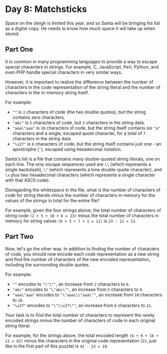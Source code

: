 # Day 8: Matchsticks
Space on the sleigh is limited this year, and so Santa will be bringing his list as a digital copy. He needs to know how much space it will take up when stored.

## Part One
It is common in many programming languages to provide a way to escape special characters in strings. For example, C, JavaScript, Perl, Python, and even PHP handle special characters in very similar ways.

However, it is important to realize the difference between the number of characters in the code representation of the string literal and the number of characters in the in-memory string itself.

For example:

* `""` is `2` characters of code (the two double quotes), but the string contains zero characters.
* `"abc"` is `5` characters of code, but `3` characters in the string data.
* `"aaa\"aaa"` is `10` characters of code, but the string itself contains six `"a"` characters and a single, escaped quote character, for a total of `7` characters in the string data.
* `"\x27"` is `6` characters of code, but the string itself contains just one - an apostrophe (`'`), escaped using hexadecimal notation.

Santa's list is a file that contains many double-quoted string literals, one on each line. The only escape sequences used are `\\` (which represents a single backslash), `\"` (which represents a lone double-quote character), and `\x` plus two hexadecimal characters (which represents a single character with that ASCII code).

Disregarding the whitespace in the file, what is the number of characters of code for string literals minus the number of characters in memory for the values of the strings in total for the entire file?

For example, given the four strings above, the total number of characters of string code `(2 + 5 + 10 + 6 = 23)` minus the total number of characters in memory for string values `(0 + 3 + 7 + 1 = 11)` is `23 - 11 = 12`.

## Part Two
Now, let's go the other way. In addition to finding the number of characters of code, you should now encode each code representation as a new string and find the number of characters of the new encoded representation, including the surrounding double quotes.

For example:

* `""` encodes to `"\"\""`, an increase from `2` characters to `6`.
* `"abc"` encodes to `"\"abc\""`, an increase from `5` characters to `9`.
* `"aaa\"aaa"` encodes to `"\"aaa\\\"aaa\""`, an increase from `10` characters to `16`.
* `"\x27"` encodes to `"\"\\x27\""`, an increase from `6` characters to `11`.

Your task is to find the total number of characters to represent the newly encoded strings minus the number of characters of code in each original string literal.

For example, for the strings above, the total encoded length `(6 + 9 + 16 + 11 = 42)` minus the characters in the original code representation (`23`, just like in the first part of this puzzle) is `42 - 23 = 19`.